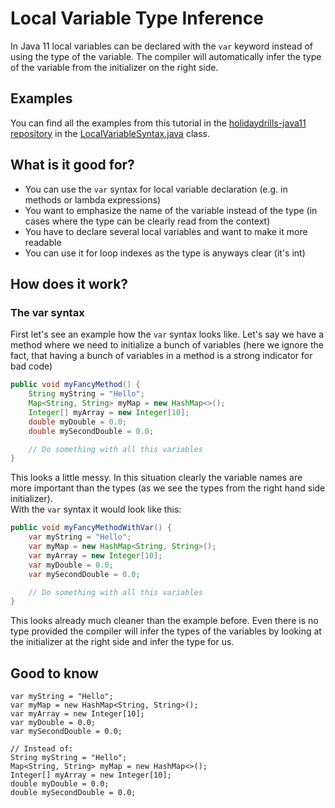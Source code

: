 # Local Variable Type Inference

In Java 11 local variables can be declared with the `var` keyword instead of using the type of the variable. The compiler 
will automatically infer the type of the variable from the initializer on the right side.

## Examples
You can find all the examples from this tutorial in the [holidaydrills-java11 repository](https://github.com/Holidaydrills/holidaydrills-Java8) 
in the [LocalVariableSyntax.java](https://github.com/Holidaydrills/holidaydrills-Java11/tree/master/src/main/java/com/holidaydrills/LocalVariableSystax.java)
class.

## What is it good for?
* You can use the `var` syntax for local variable declaration (e.g. in methods or lambda expressions)
* You want to emphasize the name of the variable instead of the type (in cases where the type can be clearly read from the 
context)
* You have to declare several local variables and want to make it more readable
* You can use it for loop indexes as the type is anyways clear (it's int)

## How does it work?
### The var syntax
First let's see an example how the `var` syntax looks like. Let's say we have a method where we need to initialize a bunch 
of variables (here we ignore the fact, that having a bunch of variables in a method is a strong indicator for bad code)
```Java
public void myFancyMethod() {
    String myString = "Hello";
    Map<String, String> myMap = new HashMap<>();
    Integer[] myArray = new Integer[10];
    double myDouble = 0.0;
    double mySecondDouble = 0.0;

    // Do something with all this variables
}
```
This looks a little messy. In this situation clearly the variable names are more important than the types (as we see the 
types from the right hand side initializer).  
With the `var` syntax it would look like this:
```Java
public void myFancyMethodWithVar() {
    var myString = "Hello";
    var myMap = new HashMap<String, String>();
    var myArray = new Integer[10];
    var myDouble = 0.0;
    var mySecondDouble = 0.0;

    // Do something with all this variables
}
```
This looks already much cleaner than the example before. Even there is no type provided the compiler will infer the types 
of the variables by looking at the initializer at the right side and infer the type for us.


## Good to know

  ```
  var myString = "Hello";
  var myMap = new HashMap<String, String>();
  var myArray = new Integer[10];
  var myDouble = 0.0;
  var mySecondDouble = 0.0;
  
  // Instead of:
  String myString = "Hello";
  Map<String, String> myMap = new HashMap<>();
  Integer[] myArray = new Integer[10];
  double myDouble = 0.0;
  double mySecondDouble = 0.0;
  ```